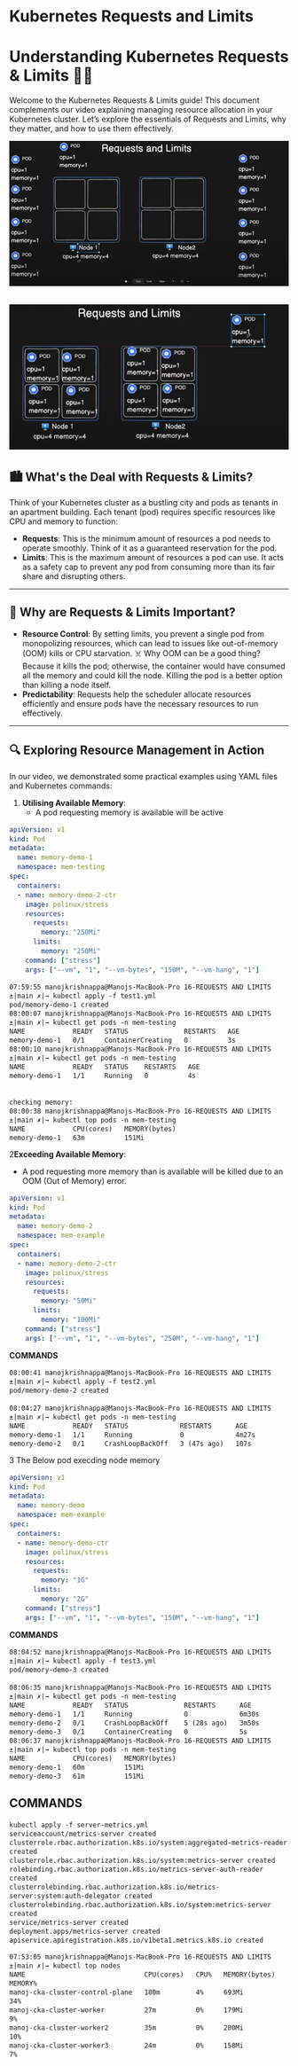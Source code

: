 # Kubernetes Requests and Limits
# Understanding Kubernetes Requests & Limits 🚀🔧

Welcome to the Kubernetes Requests & Limits guide! This document complements our video explaining managing resource allocation in your Kubernetes cluster. Let’s explore the essentials of Requests and Limits, why they matter, and how to use them effectively.

![img.png](img.png)

![img_1.png](img_1.png)
---

## 🏙️ What's the Deal with Requests & Limits?

Think of your Kubernetes cluster as a bustling city and pods as tenants in an apartment building. Each tenant (pod) requires specific resources like CPU and memory to function:

- **Requests**: This is the minimum amount of resources a pod needs to operate smoothly. Think of it as a guaranteed reservation for the pod.
- **Limits**: This is the maximum amount of resources a pod can use. It acts as a safety cap to prevent any pod from consuming more than its fair share and disrupting others.

---

## 🧐 Why are Requests & Limits Important?

- **Resource Control**: By setting limits, you prevent a single pod from monopolizing resources, which can lead to issues like out-of-memory (OOM) kills or CPU starvation. ☠️ Why OOM can be a good thing? Because it kills the pod; otherwise, the container would have consumed all the memory and could kill the node. Killing the pod is a better option than killing a node itself.
- **Predictability**: Requests help the scheduler allocate resources efficiently and ensure pods have the necessary resources to run effectively.

---

## 🔍 Exploring Resource Management in Action

In our video, we demonstrated some practical examples using YAML files and Kubernetes commands:

1. **Utilising Available Memory**:
   - A pod requesting  memory  is available will be active
  
```yaml
apiVersion: v1
kind: Pod
metadata:
  name: memory-demo-1
  namespace: mem-testing 
spec:
  containers:
  - name: memory-demo-2-ctr
    image: polinux/stress
    resources:
      requests:
        memory: "250Mi"
      limits:
        memory: "250Mi"
    command: ["stress"]
    args: ["--vm", "1", "--vm-bytes", "150M", "--vm-hang", "1"]
```
```commandline
07:59:55 manojkrishnappa@Manojs-MacBook-Pro 16-REQUESTS AND LIMITS ±|main ✗|→ kubectl apply -f test1.yml 
pod/memory-demo-1 created
08:00:07 manojkrishnappa@Manojs-MacBook-Pro 16-REQUESTS AND LIMITS ±|main ✗|→ kubectl get pods -n mem-testing
NAME            READY   STATUS              RESTARTS   AGE
memory-demo-1   0/1     ContainerCreating   0          3s
08:00:10 manojkrishnappa@Manojs-MacBook-Pro 16-REQUESTS AND LIMITS ±|main ✗|→ kubectl get pods -n mem-testing
NAME            READY   STATUS    RESTARTS   AGE
memory-demo-1   1/1     Running   0          4s


checking memory:
08:00:38 manojkrishnappa@Manojs-MacBook-Pro 16-REQUESTS AND LIMITS ±|main ✗|→ kubectl top pods -n mem-testing
NAME            CPU(cores)   MEMORY(bytes)   
memory-demo-1   63m          151Mi   
```

2**Exceeding Available Memory**:
   - A pod requesting more memory than is available will be killed due to an OOM (Out of Memory) error.

```yaml
apiVersion: v1
kind: Pod
metadata:
  name: memory-demo-2
  namespace: mem-example
spec:
  containers:
  - name: memory-demo-2-ctr
    image: polinux/stress
    resources:
      requests:
        memory: "50Mi"
      limits:
        memory: "100Mi"
    command: ["stress"]
    args: ["--vm", "1", "--vm-bytes", "250M", "--vm-hang", "1"]
```
**COMMANDS**
```commandline
08:00:41 manojkrishnappa@Manojs-MacBook-Pro 16-REQUESTS AND LIMITS ±|main ✗|→ kubectl apply -f test2.yml 
pod/memory-demo-2 created

08:04:27 manojkrishnappa@Manojs-MacBook-Pro 16-REQUESTS AND LIMITS ±|main ✗|→ kubectl get pods -n mem-testing
NAME            READY   STATUS             RESTARTS      AGE
memory-demo-1   1/1     Running            0             4m27s
memory-demo-2   0/1     CrashLoopBackOff   3 (47s ago)   107s

```


3 The Below pod execding node memory

```yaml
apiVersion: v1
kind: Pod
metadata:
  name: memory-demo
  namespace: mem-example
spec:
  containers:
  - name: memory-demo-ctr
    image: polinux/stress
    resources:
      requests:
        memory: "1G"
      limits:
        memory: "2G"
    command: ["stress"]
    args: ["--vm", "1", "--vm-bytes", "150M", "--vm-hang", "1"]
```

**COMMANDS**
```commandline
08:04:52 manojkrishnappa@Manojs-MacBook-Pro 16-REQUESTS AND LIMITS ±|main ✗|→ kubectl apply -f test3.yml 
pod/memory-demo-3 created

08:06:35 manojkrishnappa@Manojs-MacBook-Pro 16-REQUESTS AND LIMITS ±|main ✗|→ kubectl get pods -n mem-testing
NAME            READY   STATUS              RESTARTS      AGE
memory-demo-1   1/1     Running             0             6m30s
memory-demo-2   0/1     CrashLoopBackOff    5 (28s ago)   3m50s
memory-demo-3   0/1     ContainerCreating   0             5s
08:06:37 manojkrishnappa@Manojs-MacBook-Pro 16-REQUESTS AND LIMITS ±|main ✗|→ kubectl top pods -n mem-testing
NAME            CPU(cores)   MEMORY(bytes)   
memory-demo-1   60m          151Mi           
memory-demo-3   61m          151Mi   
```

## COMMANDS

```commandline
kubectl apply -f server-metrics.yml 
serviceaccount/metrics-server created
clusterrole.rbac.authorization.k8s.io/system:aggregated-metrics-reader created
clusterrole.rbac.authorization.k8s.io/system:metrics-server created
rolebinding.rbac.authorization.k8s.io/metrics-server-auth-reader created
clusterrolebinding.rbac.authorization.k8s.io/metrics-server:system:auth-delegator created
clusterrolebinding.rbac.authorization.k8s.io/system:metrics-server created
service/metrics-server created
deployment.apps/metrics-server created
apiservice.apiregistration.k8s.io/v1beta1.metrics.k8s.io created
```

```commandline
07:53:05 manojkrishnappa@Manojs-MacBook-Pro 16-REQUESTS AND LIMITS ±|main ✗|→ kubectl top nodes
NAME                              CPU(cores)   CPU%   MEMORY(bytes)   MEMORY%   
manoj-cka-cluster-control-plane   180m         4%     693Mi           34%       
manoj-cka-cluster-worker          27m          0%     179Mi           9%        
manoj-cka-cluster-worker2         35m          0%     200Mi           10%       
manoj-cka-cluster-worker3         24m          0%     158Mi           7%   

```

